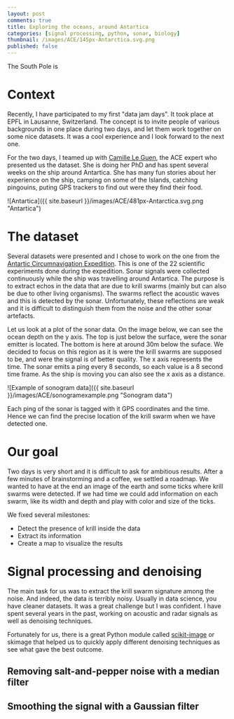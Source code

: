```yaml
---
layout: post
comments: true
title: Exploring the oceans, around Antartica
categories: [signal processing, python, sonar, biology]
thumbnail: /images/ACE/145px-Antarctica.svg.png
published: false
---
```



The South Pole is

# Context

Recently, I have participated to my first "data jam days". It took place at EPFL in Lausanne, Switzerland. The concept is to invite people of various backgrounds in one place during two days, and let them work together on some nice datasets. It was a cool experience and I look forward to the next one.

For the two days, I teamed up with [Camille Le Guen](http://camleguen.wixsite.com/monsite), the ACE expert who presented us the dataset. She is doing her PhD and has spent several weeks on the ship around Antartica. She has many fun stories about her experience on the ship, camping on some of the Islands, catching pingouins, puting GPS trackers to find out were they find their food.


![Antartica]({{ site.baseurl }}/images/ACE/481px-Antarctica.svg.png "Antartica")


# The dataset 
Several datasets were presented and I chose to work on the one from the [Antartic Circumnavigation Expedition](http://spi-ace-expedition.ch/). This is one of the 22 scientific experiments done during the expedition. Sonar signals were collected continuously while the ship was travelling around Antartica. The purpose is to extract echos in the data that are due to krill swarms (mainly but can also be due to other living organisms). The swarms reflect the acoustic waves and this is detected by the sonar. Unfortunately, these reflections are weak and it is difficult to distinguish them from the noise and the other sonar artefacts. 

Let us look at a plot of the sonar data. On the image below, we can see the ocean depth on the y axis. The top is just below the surface, were the sonar emitter is located. The bottom is here at around 30m below the suface. We decided to focus on this region as it is were the krill swarms are supposed to be, and were the signal is of better quality. The x axis represents the time. The sonar emits a ping every 8 seconds, so each value is a 8 second time frame. As the ship is moving you can also see the x axis as a distance.

![Example of sonogram data]({{ site.baseurl }}/images/ACE/sonogramexample.png "Sonogram data")

Each ping of the sonar is tagged with it GPS coordinates and the time. Hence we can find the precise location of the krill swarm when we have detected one.


# Our goal

Two days is very short and it is difficult to ask for ambitious results. After a few minutes of brainstorming and a coffee, we settled a roadmap. We wanted to have at the end an image of the earth and some ticks where krill swarms were detected. If we had time we could add information on each swarm, like its width and depth and play with color and size of the ticks. 

We fixed several milestones: 

* Detect the presence of krill inside the data
* Extract its information
* Create a map to visualize the results



# Signal processing and denoising

The main task for us was to extract the krill swarm signature among the noise. And indeed, the data is terribly noisy. Usually in data science, you have cleaner datasets. It was a great challenge but I was confident. I have spent several years in the past, working on acoustic and radar signals as well as denoising techniques.

Fortunately for us, there is a great Python module called [scikit-image](http://scikit-image.org/) or skimage that helped us to quickly apply different denoising techniques as see what gave the best outcome.


## Removing salt-and-pepper noise with a median filter



## Smoothing the signal with a Gaussian filter
